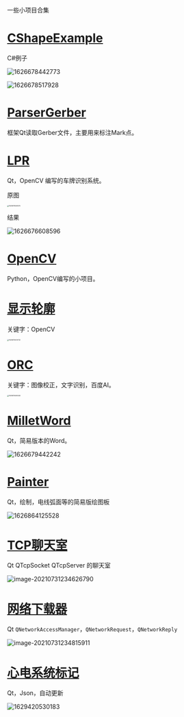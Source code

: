 

一些小项目合集



# [CShapeExample](https://github.com/GuidoLuo0521/Projects/tree/master/CShapeExample)

C#例子

![1626678442773](images/1626678442773.png)

![1626678517928](images/1626678517928.png)

# [ParserGerber](https://github.com/GuidoLuo0521/Projects/tree/master/ParserGerber)

框架Qt读取Gerber文件，主要用来标注Mark点。



# **[LPR](https://github.com/GuidoLuo0521/Projects/tree/master/LPR)**

Qt，OpenCV 编写的车牌识别系统。

原图

<img src="images/1626676548274.png" alt="1626676548274" style="zoom:25%;" />

结果

![1626676608596](images/1626676608596.png)

# [OpenCV](https://github.com/GuidoLuo0521/Projects/tree/master/OpenCV)

Python，OpenCV编写的小项目。

# [显示轮廓](https://github.com/GuidoLuo0521/Projects/blob/master/OpenCV/findContoursOnVideo.py)

关键字：OpenCV

<img src="images/1626676405732.png" alt="1626676405732" style="zoom:25%;" />



# [ORC](https://github.com/GuidoLuo0521/Projects/blob/master/OpenCV/EasyORC.py)

关键字：图像校正，文字识别，百度AI。

<img src="images/1626676465545.png" alt="1626676465545" style="zoom: 25%;" />



# [MilletWord](https://github.com/GuidoLuo0521/Notes/tree/master/Qt/QtDevelopmentAndExamples/Chapter05-Qt5MainWindow)

Qt，简易版本的Word。

![1626679442242](images/1626679442242.png)



# [Painter](https://github.com/GuidoLuo0521/Notes/tree/master/Qt/QtDevelopmentAndExamples/Chapter06-Qt5ShapeAndImage)

Qt，绘制，电线弧面等的简易版绘图板

![1626864125528](images/1626864125528.png)

# [TCP聊天室](https://github.com/GuidoLuo0521/Notes/tree/master/Qt/QtDevelopmentAndExamples/TcpSocket)

Qt QTcpSocket QTcpServer 的聊天室

![image-20210731234626790](images/image-20210731234626790.png)

# [网络下载器](https://github.com/GuidoLuo0521/Notes/tree/master/Qt/QtDevelopmentAndExamples/Chapter10-Qt5NetworkAndCommunication)

Qt `QNetworkAccessManager`，`QNetworkRequest`，`QNetworkReply`

![image-20210731234815911](images/image-20210731234815911.png)

# [心电系统标记](\EcgMarkSystem)

Qt，Json，自动更新

![1629420530183](images/1629420530183.png)



